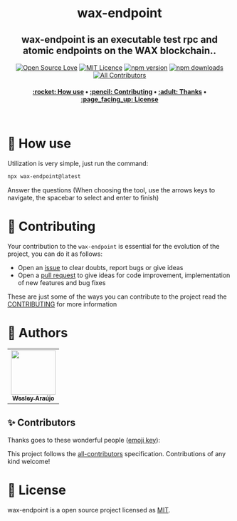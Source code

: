 <h1 align="center" title="Vite Helper">
  wax-endpoint
</h1>

<h2 align="center">wax-endpoint is an executable test rpc and atomic endpoints on the WAX ​​blockchain..</h2>

<div align="center">

[![Open Source Love](https://badges.frapsoft.com/os/v2/open-source.png?v=103)](https://github.com/ellerbrock/open-source-badges/)
[![MIT Licence](https://badges.frapsoft.com/os/mit/mit.png?v=103)](https://opensource.org/licenses/mit-license.php)
[![npm version](https://img.shields.io/npm/v/wax-endpoint.svg?style=flat-square)](https://www.npmjs.com/package/wax-endpoint)
[![npm downloads](https://img.shields.io/npm/dm/wax-endpoint.svg?style=flat-square)](http://npm-stat.com/charts.html?package=cz-conventional-changelog&from=2015-08-01) <!-- ALL-CONTRIBUTORS-BADGE:START - Do not remove or modify this section --> [![All Contributors](https://img.shields.io/badge/all_contributors-1-green.svg?style=flat-square)](#contributors-) <!-- ALL-CONTRIBUTORS-BADGE:END -->

</div>

<h4 align="center">
 <a href="#-how-use">:rocket: How use</a> •
 <a href="#-contributing">:pencil: Contributing</a> •
 <a href="#-thanks">:adult: Thanks</a> •
 <a href="#-license">:page_facing_up: License</a>
</h4>

<br>

# :rocket: How use

Utilization is very simple, just run the command:

```bash
npx wax-endpoint@latest
```

Answer the questions (When choosing the tool, use the arrows keys to navigate, the spacebar to select and enter to finish)

# :pencil: Contributing

Your contribution to the `wax-endpoint` is essential for the evolution of the project, you can do it as follows:

- Open an [issue](https://github.com/wesleyara/wax-endpoint/issues) to clear doubts, report bugs or give ideas
- Open a [pull request](https://github.com/wesleyara/wax-endpoint/pulls) to give ideas for code improvement, implementation of new features and bug fixes

These are just some of the ways you can contribute to the project read the [CONTRIBUTING](https://github.com/wesleyara/wax-endpoint/blob/main/.github/CONTRIBUTING.md) for more information

# :adult: Authors

<table>
  <tr>
    <td align="center"><a href="https://wesleyaraujo.dev/"><img src="https://avatars.githubusercontent.com/u/89321125?v=4?s=100" width="100px;" alt=""/><br /><sub><b>Wesley Araújo</b></sub></a><br /></td>
  </tr>
</table>

## ✨ Contributors

Thanks goes to these wonderful people ([emoji key](https://allcontributors.org/docs/en/emoji-key)):

<!-- ALL-CONTRIBUTORS-LIST:START - Do not remove or modify this section -->
<!-- prettier-ignore-start -->
<!-- markdownlint-disable -->
<!-- markdownlint-restore -->
<!-- prettier-ignore-end -->

<!-- ALL-CONTRIBUTORS-LIST:END -->

This project follows the [all-contributors](https://github.com/all-contributors/all-contributors) specification. Contributions of any kind welcome!

# :page_facing_up: License

wax-endpoint is a open source project licensed as [MIT](LICENSE).